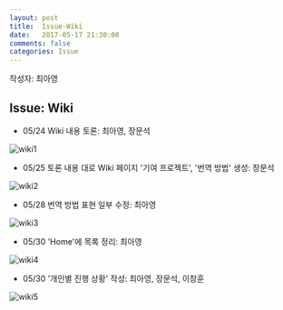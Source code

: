 ```yaml
---
layout: post
title:  Issue-Wiki
date:   2017-05-17 21:30:00
comments: false
categories: Issue
---
```


작성자: 최아영

## Issue: Wiki
* 05/24 Wiki 내용 토론: 최아영, 장문석

![wiki1](https://17-1-skku-oss.github.io/126B/images/issue/wiki1.png)

* 05/25 토론 내용 대로 Wiki 페이지 '기여 프로젝트', '번역 방법' 생성: 장문석

![wiki2](https://17-1-skku-oss.github.io/126B/images/issue/wiki2.png)

* 05/28 번역 방법 표현 일부 수정: 최아영

![wiki3](https://17-1-skku-oss.github.io/126B/images/issue/wiki3.png)

* 05/30 'Home'에 목록 정리: 최아영

![wiki4](https://17-1-skku-oss.github.io/126B/images/issue/wiki4.png)

* 05/30 '개인별 진행 상황' 작성: 최아영, 장문석, 이창훈

![wiki5](https://17-1-skku-oss.github.io/126B/images/issue/wiki5.png)

